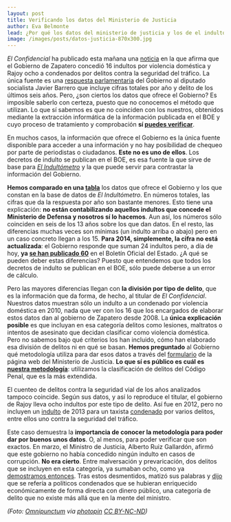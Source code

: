 ```yaml
---
layout: post
title: Verificando los datos del Ministerio de Justicia
author: Eva Belmonte
lead: ¿Por qué los datos del ministerio de justicia y los de el indultómetro no coinciden? Puedes verificar los nuestros, pero no los suyos
image: /images/posts/datos-justicia-870x300.jpg
---
```


*El Confidencial* ha publicado esta mañana una [noticia][1] en la que afirma que el Gobierno de Zapatero concedió 16 indultos por violencia doméstica y Rajoy ocho a condenados por delitos contra la seguridad del tráfico. La única fuente es una [respuesta parlamentaria][2] del Gobierno al diputado socialista Javier Barrero que incluye cifras totales por año y delito de los últimos seis años. Pero, ¿son ciertos los datos que ofrece el Gobierno? Es imposible saberlo con certeza, puesto que no conocemos el método que utilizan. Lo que sí sabemos es que no coinciden con los nuestros, obtenidos mediante la extracción informática de la información publicada en el BOE y cuyo proceso de tratamiento y comprobación **sí [puedes verificar][3]**.

En muchos casos, la información que ofrece el Gobierno es la única fuente disponible para acceder a una información y no hay posibilidad de chequeo por parte de periodistas o ciudadanos. **Este no es uno de ellos**. Los decretos de indulto se publican en el BOE, es esa fuente la que sirve de base para *[El Indultómetro][4]* y la que puede servir para contrastar la información del Gobierno.

**Hemos comparado en una [tabla][5]** los datos que ofrece el Gobierno y los que constan en la base de datos de *El Indultómetro*. En números totales, las cifras que da la respuesta por año son bastante menores. Esto tiene una explicación: **no están contabilizando aquellos indultos que concede el Ministerio de Defensa y nosotros sí lo hacemos**. Aun así, los números sólo coinciden en seis de los 13 años sobre los que dan datos. En el resto, las diferencias muchas veces son mínimas (un indulto arriba o abajo) pero en un caso concreto llegan a los 15. **Para 2014, simplemente, la cifra no está actualizada**: el Gobierno responde que suman 24 indultos pero, a día de hoy, **ya [se han publicado 60][6]** en el Boletín Oficial del Estado. ¿A qué se pueden deber estas diferencias? Puesto que entendemos que todos los decretos de indulto se publican en el BOE, sólo puede deberse a un error de cálculo.

Pero las mayores diferencias llegan con **la división por tipo de delito**, que es la información que da forma, de hecho, al titular de *El Confidencial*. Nuestros datos muestran sólo un indulto a un condenado por violencia doméstica en 2010, nada que ver con los 16 que los encargados de elaborar estos datos dan al gobierno de Zapatero desde 2008. La **única explicación posible** es que incluyan en esa categoría delitos como lesiones, maltratos o intentos de asesinato que decidan clasificar como violencia doméstica. Pero no sabemos bajo qué criterios los han incluido, cómo han elaborado esa división de delitos ni en qué se basan. **Hemos preguntado** al Gobierno qué metodología utiliza para dar esos datos a través del [formulario][7] de la página web del Ministerio de Justicia. **Lo que sí es público es cuál es [nuestra metodología][8]**: utilizamos la clasificación de delitos del Código Penal, que es la más extendida.

El cuenteo de delitos contra la seguridad vial de los años analizados tampoco coincide. Según sus datos, y así lo reproduce el titular, el gobierno de Rajoy lleva ocho indultos por este tipo de delito. Así fue en 2012, pero no incluyen un [indulto][9] de 2013 para un taxista [condenado][10] por varios delitos, entre ellos uno contra la seguridad del tráfico.

Este caso demuestra la **importancia de conocer la metodología para poder dar por buenos unos datos**. O, al menos, para poder verificar que son exactos. En marzo, el Ministro de Justicia, Alberto Ruiz Gallardón, afirmó que este gobierno no había concedido ningún indulto en casos de corrupción. **No era cierto**. Entre malversación y prevaricación, dos delitos que se incluyen en esta categoría, ya sumaban ocho, como ya [demostramos entonces][11]. Tras estos desmentidos, matizó sus palabras y [dijo][12] que se refería a políticos condenados que se hubieran enriquecido económicamente de forma directa con dinero público, una categoría de delito que no existe más allá que en la mente del ministro.

*(Foto: <a href="http://www.flickr.com/photos/omnipunctum/303806299/">Omnipunctum</a> via <a href="http://photopin.com">photopin</a> <a href="http://creativecommons.org/licenses/by-nc-nd/2.0/">CC BY-NC-ND</a>)*

[1]: http://www.elconfidencial.com/espana/2014-05-20/zapatero-16-indultos-por-violencia-de-genero-rajoy-ninguno-y-ocho-por-trafico_133076/
[2]: http://www.congreso.es/portal/page/portal/Congreso/PopUpCGI?CMD=VERLST&CONF=BRSPUB.cnf&BASE=PU10&PIECE=PUWC&DOCS=1-1&FMT=PUWTXDTU.fmt&OPDEF=Y&QUERY=BOCG-10-D-454.CODI.
[3]: http://elindultometro.es/metodologia.html
[4]: http://elindultometro.es/index.html
[5]: https://docs.google.com/spreadsheets/d/1siZo8Kz9k1iGrVQd_dlkaWC5lw2Nn2qHnfNJe92WFlo/edit?usp=sharing
[6]: http://elboenuestrodecadadia.com/2014/04/12/gallardon-indulta-por-semana-santa-a-un-director-de-oficina-de-banco-que-robo-30-000-euros-a-un-cliente/
[7]: http://www.mjusticia.gob.es/cs/Satellite/es/1200666550254/Contacto.html
[8]: http://elindultometro.es/metodologia.html#sSeven
[9]: http://www.boe.es/diario_boe/txt.php?id=BOE-A-2013-775
[10]: http://www.poderjudicial.es/search/doAction?action=contentpdf&databasematch=TS&reference=6334847&links=&optimize=20120416&publicinterface=true
[11]: /2014/03/13/indultos-corrupcion-gallardon.html
[12]: http://politica.elpais.com/politica/2014/03/13/actualidad/1394711943_504356.html
